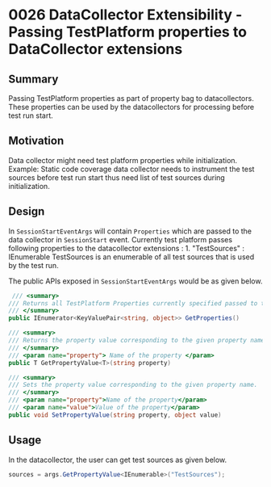 # 0026 DataCollector Extensibility - Passing TestPlatform properties to DataCollector extensions 

## Summary
Passing TestPlatform properties as part of property bag to datacollectors. These properties can be used by the datacollectors for processing before test run start.

## Motivation
Data collector might need test platform properties while initialization. Example: Static code coverage data collector needs to instrument the test sources before test run start thus need list of test sources during initialization.

## Design
In `SessionStartEventArgs` will contain `Properties` which are passed to the data collector in `SessionStart` event.
Currently test platform passes following properties to the datacollector extensions :
    1. "TestSources" : IEnumerable
        TestSources is an enumerable of all test sources that is used by the test run.

The public APIs exposed in `SessionStartEventArgs` would be as given below.
```csharp
 /// <summary>
/// Returns all TestPlatform Properties currently specified passed to the datacollector extenstion
/// </summary>
public IEnumerator<KeyValuePair<string, object>> GetProperties()

/// <summary>
/// Returns the property value corresponding to the given property name.
/// </summary>
/// <param name="property"> Name of the property </param>
public T GetPropertyValue<T>(string property)

/// <summary>
/// Sets the property value corresponding to the given property name.
/// </summary>
/// <param name="property">Name of the property</param>
/// <param name="value">Value of the property</param>
public void SetPropertyValue(string property, object value)
```

## Usage
In the datacollector, the user can get test sources as given below.
```csharp
sources = args.GetPropertyValue<IEnumerable>("TestSources");
```